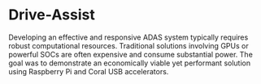 # Drive-Assist
Developing an effective and responsive ADAS system typically requires robust computational resources. Traditional solutions involving GPUs or powerful SOCs are often expensive and consume substantial power. The goal was to demonstrate an economically viable yet performant solution using Raspberry Pi and Coral USB accelerators.
